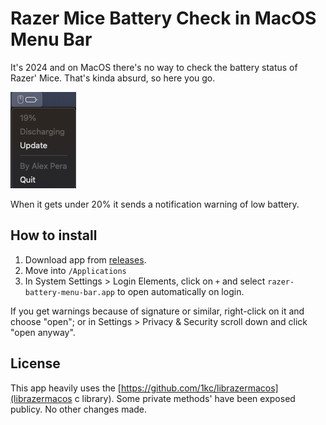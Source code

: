 # Razer Mice Battery Check in MacOS Menu Bar

It's 2024 and on MacOS there's no way to check the battery status of Razer' Mice. That's kinda absurd, so here you go.

![](screens/screen.png)

When it gets under 20% it sends a notification warning of low battery.

## How to install

1. Download app from [releases](https://github.com/AlexPerathoner/razer-battery-menu-bar-macos/releases/latest).
2. Move into `/Applications`
3. In System Settings > Login Elements, click on `+` and select `razer-battery-menu-bar.app` to open automatically on login.


If you get warnings because of signature or similar, right-click on it and choose "open"; or in Settings > Privacy & Security scroll down and click "open anyway".

## License

This app heavily uses the [https://github.com/1kc/librazermacos](librazermacos c library). Some private methods' have been exposed publicy. No other changes made.

